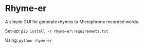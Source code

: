 # Rhyme-er

A simple GUI for generate rhymes to Microphrone recorded words.

Set-up: `pip install -r rhyme-er\requirements.txt`

Using: `python rhyme-er`